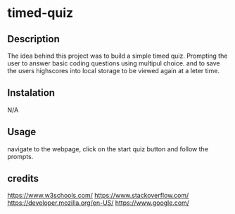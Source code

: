 # timed-quiz

## Description

The idea behind this project was to build a simple timed quiz. Prompting the user to answer basic coding questions using multipul choice. and to save the users highscores into local storage to be viewed again at a leter time.

## Instalation 

N/A

## Usage

navigate to the webpage, click on the start quiz button and follow the prompts.

## credits

https://www.w3schools.com/
https://www.stackoverflow.com/
https://developer.mozilla.org/en-US/
https://www.google.com/

